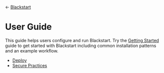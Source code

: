 <span class="mkdocs-hidden">&larr; [Blackstart](../)</span>

# User Guide

This guide helps users configure and run Blackstart. Try the [Getting Started](getting-started.md)
guide to get started with Blackstart including common installation patterns and an example workflow.

<div class="mkdocs-hidden">
<ul>
  <li><a href="deploy.md">Deploy</a></li>
  <li><a href="secure-practices.md">Secure Practices</a></li>
</ul>
</div>
